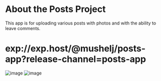 # About the Posts Project
This app is for uploading various posts with photos
and with the ability to leave comments.
# exp://exp.host/@mushelj/posts-app?release-channel=posts-app
![image](https://user-images.githubusercontent.com/94827284/218261346-74e9ad58-0841-459d-a894-9688e65fb701.png)
![image](https://user-images.githubusercontent.com/94827284/218261364-3fb3bb9c-8197-4413-a037-7fb45d8df2cb.png)
